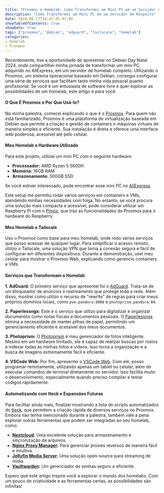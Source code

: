 ```yaml
---
title: "Proxmox e Homelab: Como Transformei um Mini PC em um Servidor de Respeito"
description: "Como Transformei um Mini PC em um Servidor de Respeito"
date: 2024-08-17T10:42:45-03:00
showTableOfContents: true
showDate: true
tags: ["proxmox", "debian", "adguard", "tailscale", "homelab"]
categories:
- Homelab
- Proxmox
---
```


Recentemente, tive a oportunidade de apresentar no Debian Day Natal 2024, onde compartilhei minha jornada de transformar um mini PC, adquirido no AliExpress, em um servidor de homelab completo. Utilizando o Proxmox, um sistema operacional baseado em Debian, consegui configurar uma série de serviços que facilitam tanto minha vida pessoal quanto profissional. Se você é um entusiasta de software livre e quer explorar as possibilidades de um homelab, este artigo é para você.

#### **O Que É Proxmox e Por Que Usá-lo?**
Na minha palestra, comecei explicando o que é o [Proxmox](https://www.proxmox.com/en/downloads). Para quem não está familiarizado, Proxmox é uma plataforma de virtualização baseada em Debian que permite a criação e gestão de containers e máquinas virtuais de maneira simples e eficiente. Sua instalação é direta e oferece uma interface web poderosa, acessível até pelo celular.

#### **Meu Homelab e Hardware Utilizado**
Para este projeto, utilizei um mini PC com o seguinte hardware:
- **Processador:** AMD Ryzen 5 5600H
- **Memória:** 16GB RAM
- **Armazenamento:** 500GB SSD

Se você estiver interessado, pode encontrar esse mini PC no [AliExpress](https://pt.aliexpress.com/item/1005003443853901.html?spm=a2g0o.order_list.order_list_main.187.4d3ecaa4Qh7Z9i&gatewayAdapt=glo2bra).

Este setup me permitiu rodar vários serviços em containers e VMs, atendendo minhas necessidades com folga. No entanto, se você procura uma solução mais compacta e acessível, pode considerar utilizar um Raspberry Pi com o [Pimox](https://github.com/pimox/pimox7), que traz as funcionalidades do Proxmox para o hardware do Raspberry.

#### **Meu Homelab e Tailscale**
Uso o Proxmox como base para meu homelab, onde rodo vários serviços que posso acessar de qualquer lugar. Para simplificar o acesso remoto, utilizo o Tailscale, uma solução VPN que torna a conexão segura e fácil de configurar em diferentes dispositivos. Durante a demonstração, usei meu celular para mostrar o Proxmox Web, explicando como gerencio containers e VMs.

#### **Serviços que Transformam o Homelab**
**1. AdGuard:**
O primeiro serviço que apresentei foi o [AdGuard](https://tteck.github.io/Proxmox/#adguard-home-lxc). Trata-se de um bloqueador de anúncios e rastreamento que protege toda a rede. Além disso, mostrei como utilizo o recurso de "rewrite" de regras para criar meus próprios domínios locais, como `pve.pandora:8006` e `photoprism.pandora:80`.

**2. Paperlessngx:**
Este é o serviço que utilizo para digitalizar e organizar documentos como notas fiscais e documentos pessoais. O [Paperlessngx](https://tteck.github.io/Proxmox/#paperless-ngx-lxc) elimina a necessidade de manter pilhas de papel, permitindo um gerenciamento eficiente e acessível dos meus documentos.

**3. Photoprism:**
O [Photoprism](https://tteck.github.io/Proxmox/#photoprism-lxc) é meu gerenciador de fotos inteligente. Mesmo em um hardware limitado, ele é capaz de realizar buscas por rostos e indexar todas as minhas fotos e vídeos. Isso torna a organização e a busca de imagens extremamente fácil e eficiente.

**4. VSCode Web:**
Por fim, apresentei o [VSCode Web](https://tteck.github.io/Proxmox/#vs-code-server). Com ele, posso programar remotamente, utilizando apenas um tablet ou celular, além de executar comandos de terminal diretamente no servidor. Isso facilita muito o desenvolvimento, especialmente quando preciso compilar e testar códigos rapidamente.

#### **Automatizando com tteck e Expansões Futuras**
Para facilitar ainda mais, finalizei mostrando a lista de scripts automatizados do [tteck](https://tteck.github.io/Proxmox), que permitem a criação rápida de diversos serviços no Proxmox. Embora não tenha mencionado durante a palestra, também vale a pena explorar outras ferramentas que podem ser integradas ao seu homelab, como:

- **[Nextcloud](https://tteck.github.io/Proxmox/#nextcloud-lxc):** Uma excelente solução para armazenamento e sincronização de arquivos.
- **[Nginx Proxy Manager](https://tteck.github.io/Proxmox/#nginx-proxy-manager-lxc):** Para gerenciar proxies reversos de maneira fácil e intuitiva.
- **[Jellyfin Media Server](https://tteck.github.io/Proxmox/#jellyfin-media-server-lxc):** Uma solução open-source para streaming de mídia.
- **[Vaultwarden](https://tteck.github.io/Proxmox/#vaultwarden-lxc):** Um gerenciador de senhas seguro e eficiente.

Espero que este artigo inspire você a explorar o mundo dos homelabs. Com um pouco de criatividade e as ferramentas certas, as possibilidades são infinitas!
